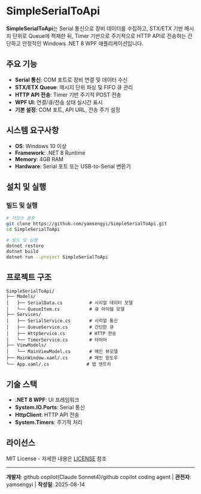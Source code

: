 # SimpleSerialToApi

**SimpleSerialToApi**는 Serial 통신으로 장비 데이터를 수집하고, STX/ETX 기반 메시지 단위로 Queue에 적재한 뒤, Timer 기반으로 주기적으로 HTTP API로 전송하는 간단하고 안정적인 Windows .NET 8 WPF 애플리케이션입니다.

## 주요 기능

- **Serial 통신**: COM 포트로 장비 연결 및 데이터 수신
- **STX/ETX Queue**: 메시지 단위 파싱 및 FIFO 큐 관리
- **HTTP API 전송**: Timer 기반 주기적 POST 전송
- **WPF UI**: 연결/큐/전송 상태 실시간 표시
- **기본 설정**: COM 포트, API URL, 전송 주기 설정

## 시스템 요구사항

- **OS**: Windows 10 이상
- **Framework**: .NET 8 Runtime
- **Memory**: 4GB RAM
- **Hardware**: Serial 포트 또는 USB-to-Serial 변환기

## 설치 및 실행

### 빌드 및 실행
```bash
# 저장소 클론
git clone https://github.com/yamsengyi/SimpleSerialToApi.git
cd SimpleSerialToApi

# 빌드 및 실행
dotnet restore
dotnet build
dotnet run --project SimpleSerialToApi
```

## 프로젝트 구조

```
SimpleSerialToApi/
├── Models/
│   ├── SerialData.cs          # 시리얼 데이터 모델
│   └── QueueItem.cs           # 큐 아이템 모델
├── Services/
│   ├── SerialService.cs       # 시리얼 통신
│   ├── QueueService.cs        # 간단한 큐
│   ├── HttpService.cs         # HTTP 전송
│   └── TimerService.cs        # 타이머
├── ViewModels/
│   └── MainViewModel.cs       # 메인 뷰모델
├── MainWindow.xaml/.cs        # 메인 윈도우
└── App.xaml/.cs              # 앱 엔트리
```

## 기술 스택

- **.NET 8 WPF**: UI 프레임워크
- **System.IO.Ports**: Serial 통신
- **HttpClient**: HTTP API 전송
- **System.Timers**: 주기적 처리

## 라이선스

MIT License - 자세한 내용은 [LICENSE](doc/LICENSE.md) 참조

---

**개발자**: github copilot(Claude Sonnet4)/github copilot coding agent | **관전자**: yamsengyi | **작성일**: 2025-08-14